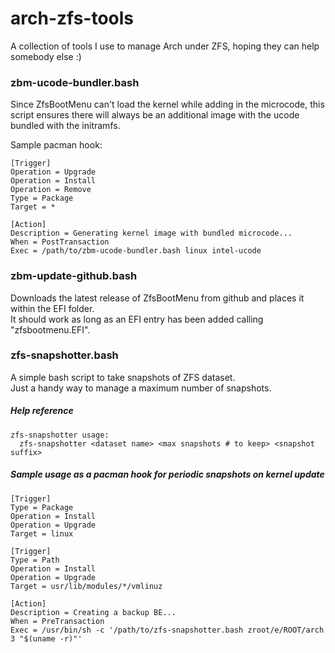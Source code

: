 # arch-zfs-tools

A collection of tools I use to manage Arch under ZFS, hoping they can help
somebody else :)  



### zbm-ucode-bundler.bash

Since ZfsBootMenu can't load the kernel while adding in the microcode, this
script ensures there will always be an additional image with the ucode bundled
with the initramfs.  

Sample pacman hook:
```
[Trigger]
Operation = Upgrade
Operation = Install
Operation = Remove
Type = Package
Target = *

[Action]
Description = Generating kernel image with bundled microcode...
When = PostTransaction
Exec = /path/to/zbm-ucode-bundler.bash linux intel-ucode
```



### zbm-update-github.bash

Downloads the latest release of ZfsBootMenu from github and places it within
the EFI folder.  
It should work as long as an EFI entry has been added calling
"zfsbootmenu.EFI".  



### zfs-snapshotter.bash

A simple bash script to take snapshots of ZFS dataset.  
Just a handy way to manage a maximum number of snapshots.  

##### Help reference
```
zfs-snapshotter usage:
  zfs-snapshotter <dataset name> <max snapshots # to keep> <snapshot suffix>
```

##### Sample usage as a pacman hook for periodic snapshots on kernel update
```
[Trigger]
Type = Package
Operation = Install
Operation = Upgrade
Target = linux

[Trigger]
Type = Path
Operation = Install
Operation = Upgrade
Target = usr/lib/modules/*/vmlinuz

[Action]
Description = Creating a backup BE...
When = PreTransaction
Exec = /usr/bin/sh -c '/path/to/zfs-snapshotter.bash zroot/e/ROOT/arch 3 "$(uname -r)"'
```

